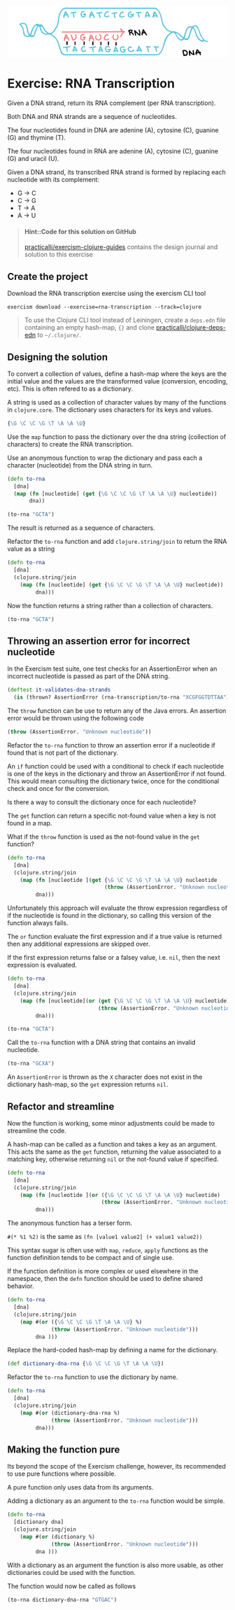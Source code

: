 ![RNA Transcription](/images/rna-transcription.png)

# Exercise: RNA Transcription
Given a DNA strand, return its RNA complement (per RNA transcription).

Both DNA and RNA strands are a sequence of nucleotides.

The four nucleotides found in DNA are adenine (A), cytosine (C), guanine (G) and thymine (T).

The four nucleotides found in RNA are adenine (A), cytosine (C), guanine (G) and uracil (U).

Given a DNA strand, its transcribed RNA strand is formed by replacing each nucleotide with its complement:

* G -> C
* C -> G
* T -> A
* A -> U

> #### Hint::Code for this solution on GitHub
> [practicalli/exercism-clojure-guides](https://github.com/practicalli/exercism-clojure-guides/) contains the design journal and solution to this exercise


## Create the project
Download the RNA transcription exercise using the exercism CLI tool

```shell
exercism download --exercise=rna-transcription --track=clojure
```

> To use the Clojure CLI tool instead of Leiningen, create a `deps.edn` file containing an empty hash-map, `{}` and clone [practicalli/clojure-deps-edn](https://github.com/practicalli/clojure-deps-edn) to `~/.clojure/`.


## Designing the solution
To convert a collection of values, define a hash-map where the keys are the initial value and the values are the transformed value (conversion, encoding, etc).  This is often refered to as a dictionary.

A string is used as a collection of character values by many of the functions in `clojure.core`.  The dictionary uses characters for its keys and values.

```clojure
{\G \C \C \G \T \A \A \U}
```

Use the `map` function to pass the dictionary over the dna string (collection of characters) to create the RNA transcription.

Use an anonymous function to wrap the dictionary and pass each a character (nucleotide) from the DNA string in turn.

```clojure
(defn to-rna
  [dna]
  (map (fn [nucleotide] (get {\G \C \C \G \T \A \A \U} nucleotide))
       dna))
```

```clojure
(to-rna "GCTA")
```
<!-- ;; => (\C \G \A \U) -->


The result is returned as a sequence of characters.

Refactor the `to-rna` function and add `clojure.string/join` to return the RNA value as a string

```clojure
(defn to-rna
  [dna]
  (clojure.string/join
    (map (fn [nucleotide] (get {\G \C \C \G \T \A \A \U} nucleotide))
         dna)))
```

Now the function returns a string rather than a collection of characters.

```clojure
(to-rna "GCTA")
```
<!-- ;; => "CGAU" -->

## Throwing an assertion error for incorrect nucleotide
In the Exercism test suite, one test checks for an AssertionError when an incorrect nucleotide is passed as part of the DNA string.

```clojure
(deftest it-validates-dna-strands
  (is (thrown? AssertionError (rna-transcription/to-rna "XCGFGGTDTTAA"))))
```

The `throw` function can be use to return any of the Java errors. An assertion error would be thrown using the following code

```clojure
(throw (AssertionError. "Unknown nucleotide"))
```

Refactor the `to-rna` function to throw an assertion error if a nucleotide if found that is not part of the dictionary.

An `if` function could be used with a conditional to check if each nucleotide is one of the keys in the dictionary and throw an AssertionError if not found.  This would mean consulting the dictionary twice, once for the conditional check and once for the conversion.

Is there a way to consult the dictionary once for each nucleotide?

The `get` function can return a specific not-found value when a key is not found in a map.

What if the `throw` function is used as the not-found value in the `get` function?

```clojure
(defn to-rna
  [dna]
  (clojure.string/join
    (map (fn [nucleotide ](get {\G \C \C \G \T \A \A \U} nucleotide
                               (throw (AssertionError. "Unknown nucleotide")) ))
         dna)))
```

Unfortunately this approach will evaluate the throw expression regardless of if the nucleotide is found in the dictionary, so calling this version of the function always fails.


The `or` function evaluate the first expression and if a true value is returned then any additional expressions are skipped over.

If the first expression returns false or a falsey value, i.e. `nil`, then the next expression is evaluated.


```clojure
(defn to-rna
  [dna]
  (clojure.string/join
    (map (fn [nucleotide](or (get {\G \C \C \G \T \A \A \U} nucleotide)
                             (throw (AssertionError. "Unknown nucleotide"))))
         dna)))
```

```clojure
(to-rna "GCTA")
```
<!-- ;; => "CGAU" -->


Call the `to-rna` function with a DNA string that contains an invalid nucleotide.

```clojure
(to-rna "GCXA")
```

An `AssertionError` is thrown as the `X` character does not exist in the dictionary hash-map, so the `get` expression returns `nil`.


## Refactor and streamline
Now the function is working, some minor adjustments could be made to streamline the code.

A hash-map can be called as a function and takes a key as an argument.  This acts the same as the `get` function, returning the value  associated to a matching key, otherwise returning `nil` or the not-found value if specified.

```clojure
(defn to-rna
  [dna]
  (clojure.string/join
    (map (fn [nucleotide ](or ({\G \C \C \G \T \A \A \U} nucleotide)
                              (throw (AssertionError. "Unknown nucleotide"))))
         dna)))
```

The anonymous function has a terser form.

`#(* %1 %2)` is the same as `(fn [value1 value2] (+ value1 value2))`

This syntax sugar is often use with `map`, `reduce`, `apply` functions as the function definition tends to be compact and of single use.

If the function definition is more complex or used elsewhere in the namespace, then the `defn` function should be used to define shared behavior.

```clojure
(defn to-rna
  [dna]
  (clojure.string/join
    (map #(or ({\G \C \C \G \T \A \A \U} %)
              (throw (AssertionError. "Unknown nucleotide")))
         dna )))
```

Replace the hard-coded hash-map by defining a name for the dictionary.

```clojure
(def dictionary-dna-rna {\G \C \C \G \T \A \A \U})
```

Refactor the `to-rna` function to use the dictionary by name.

```clojure
(defn to-rna
  [dna]
  (clojure.string/join
    (map #(or (dictionary-dna-rna %)
              (throw (AssertionError. "Unknown nucleotide")))
         dna)))
```


## Making the function pure
Its beyond the scope of the Exercism challenge, however, its recommended to use pure functions where possible.

A pure function only uses data from its arguments.

Adding a dictionary as an argument to the `to-rna` function would be simple.

```clojure
(defn to-rna
  [dictionary dna]
  (clojure.string/join
    (map #(or (dictionary %)
              (throw (AssertionError. "Unknown nucleotide")))
         dna )))
```

With a dictionary as an argument the function is also more usable, as other dictionaries could be used with the function.

The function would now be called as follows

```clojure
(to-rna dictionary-dna-rna "GTGAC")
```
